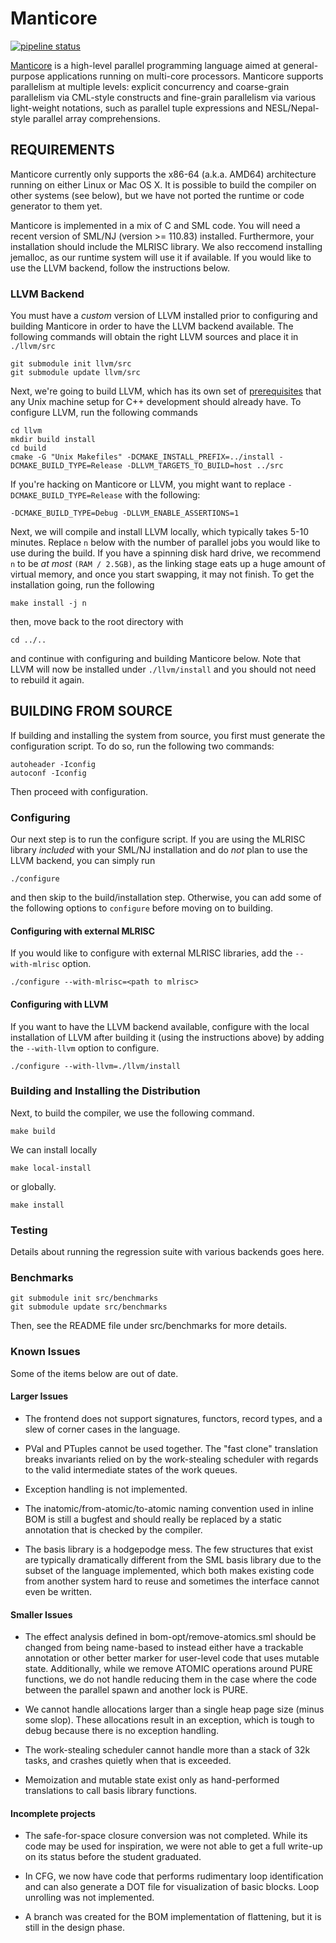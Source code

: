 # Manticore

[![pipeline status](https://gitlab.com/kavon1/manticore/badges/stacks/pipeline.svg)](https://gitlab.com/kavon1/manticore/commits/stacks)

[Manticore](http://manticore.cs.uchicago.edu) is a high-level parallel programming language aimed at general-purpose applications running on multi-core processors. Manticore supports parallelism at multiple levels: explicit concurrency and coarse-grain parallelism via CML-style constructs and fine-grain parallelism via various light-weight notations, such as parallel tuple expressions and NESL/Nepal-style parallel array comprehensions.

## REQUIREMENTS


Manticore currently only supports the x86-64 (a.k.a. AMD64)
architecture running on either Linux or Mac OS X. It is possible to
build the compiler on other systems (see below), but we have not
ported the runtime or code generator to them yet.

Manticore is implemented in a mix of C and SML code.  You will need a
recent version of SML/NJ (version >= 110.83) installed.  Furthermore,
your installation should include the MLRISC library.
We also reccomend installing jemalloc, as our runtime system will use it
if available.
If you would like to use the LLVM backend, follow the instructions below.

### LLVM Backend

You must have a *custom* version of LLVM installed prior to configuring and
building Manticore in order to have the LLVM backend available.
The following commands will obtain the right LLVM sources and place it in `./llvm/src`

    git submodule init llvm/src
    git submodule update llvm/src

Next, we're going to build LLVM, which has its own set of [prerequisites](http://llvm.org/docs/GettingStarted.html#software) that
any Unix machine setup for C++ development should already have. To configure LLVM, run the following commands

    cd llvm
    mkdir build install
    cd build
    cmake -G "Unix Makefiles" -DCMAKE_INSTALL_PREFIX=../install -DCMAKE_BUILD_TYPE=Release -DLLVM_TARGETS_TO_BUILD=host ../src

If you're hacking on Manticore or LLVM, you might want to replace `-DCMAKE_BUILD_TYPE=Release` with the following:

    -DCMAKE_BUILD_TYPE=Debug -DLLVM_ENABLE_ASSERTIONS=1

Next, we will compile and install LLVM locally, which typically takes 5-10 minutes.
Replace `n` below with the number of parallel jobs you would like to use during the build.
If you have a spinning disk hard drive, we recommend `n` to be *at most* `(RAM / 2.5GB)`,
as the linking stage eats up a huge amount of virtual memory, and once you start swapping,
it may not finish. To get the installation going, run the following

    make install -j n

then, move back to the root directory with

    cd ../..

and continue with configuring and building Manticore below. Note that LLVM will now be
installed under `./llvm/install` and you should not need to rebuild it again.

## BUILDING FROM SOURCE

If building and installing the system from source, you first must
generate the configuration script.  To do so, run the following two commands:

	autoheader -Iconfig
	autoconf -Iconfig

Then proceed with configuration.

### Configuring

Our next step is to run the configure script. If you are using the MLRISC
library *included* with your SML/NJ installation and do *not* plan to use the
LLVM backend, you can simply run

	./configure

and then skip to the build/installation step. Otherwise, you can add some
of the following options to `configure` before moving on to building.

#### Configuring with external MLRISC

If you would like to configure with external MLRISC libraries,
add the `--with-mlrisc` option.

	./configure --with-mlrisc=<path to mlrisc>

#### Configuring with LLVM

If you want to have the LLVM backend available, configure with the local
installation of LLVM after building it (using the instructions above) by
adding the `--with-llvm` option to configure.

    ./configure --with-llvm=./llvm/install


### Building and Installing the Distribution

Next, to build the compiler, we use the following command.

    make build

We can install locally

    make local-install

or globally.

    make install

### Testing

Details about running the regression suite with various backends goes here.

### Benchmarks

    git submodule init src/benchmarks
    git submodule update src/benchmarks

Then, see the README file under src/benchmarks for more details.

### Known Issues

Some of the items below are out of date.

#### Larger Issues
- The frontend does not support signatures, functors, record types, and a slew of
corner cases in the language.

- PVal and PTuples cannot be used together. The "fast clone" translation breaks
invariants relied on by the work-stealing scheduler with regards to the valid
intermediate states of the work queues.

- Exception handling is not implemented.

- The inatomic/from-atomic/to-atomic naming convention used in inline BOM is still
a bugfest and should really be replaced by a static annotation that is checked
by the compiler.

- The basis library is a hodgepodge mess. The few structures that exist are
typically dramatically different from the SML basis library due to the subset of
the language implemented, which both makes existing code from another system
hard to reuse and sometimes the interface cannot even be written.

#### Smaller Issues

- The effect analysis defined in bom-opt/remove-atomics.sml should be changed from
being name-based to instead either have a trackable annotation or other better
marker for user-level code that uses mutable state. Additionally, while we
remove ATOMIC operations around PURE functions, we do not handle reducing them
in the case where the code between the parallel spawn and another lock is PURE.

- We cannot handle allocations larger than a single heap page size (minus some
slop). These allocations result in an exception, which is tough to debug because
there is no exception handling.

- The work-stealing scheduler cannot handle more than a stack of 32k tasks, and
crashes quietly when that is exceeded.

- Memoization and mutable state exist only as hand-performed translations to call
basis library functions.

#### Incomplete projects

- The safe-for-space closure conversion was not completed. While its code may be
used for inspiration, we were not able to get a full write-up on its status
before the student graduated.

- In CFG, we now have code that performs rudimentary loop identification and can
also generate a DOT file for visualization of basic blocks. Loop unrolling was
not implemented.

- A branch was created for the BOM implementation of flattening, but it is still
in the design phase.
